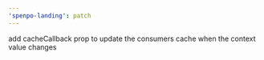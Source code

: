 ```yaml
---
'spenpo-landing': patch
---
```


add cacheCallback prop to update the consumers cache when the context value changes
